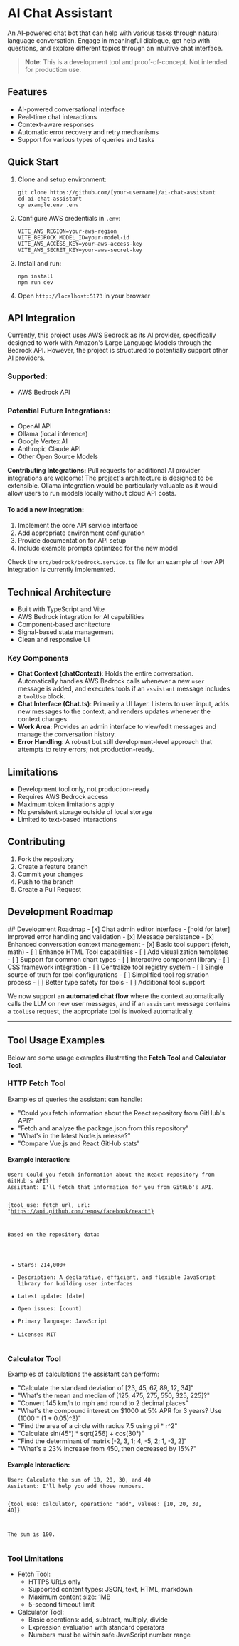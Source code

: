 <h1>AI Chat Assistant</h1>

<p>An AI-powered chat bot that can help with various tasks through natural language conversation. Engage in meaningful dialogue, get help with questions, and explore different topics through an intuitive chat interface.</p>

<blockquote>
  <p><strong>Note</strong>: This is a development tool and proof-of-concept. Not intended for production use.</p>
</blockquote>

<h2>Features</h2>
<ul>
  <li>AI-powered conversational interface</li>
  <li>Real-time chat interactions</li>
  <li>Context-aware responses</li>
  <li>Automatic error recovery and retry mechanisms</li>
  <li>Support for various types of queries and tasks</li>
</ul>

<h2>Quick Start</h2>
<ol>
  <li>Clone and setup environment:
    <pre><code>git clone https://github.com/[your-username]/ai-chat-assistant
cd ai-chat-assistant
cp example.env .env</code></pre>
  </li>

  <li>Configure AWS credentials in <code>.env</code>:
    <pre><code>VITE_AWS_REGION=your-aws-region
VITE_BEDROCK_MODEL_ID=your-model-id
VITE_AWS_ACCESS_KEY=your-aws-access-key
VITE_AWS_SECRET_KEY=your-aws-secret-key</code></pre>
  </li>

  <li>Install and run:
    <pre><code>npm install
npm run dev</code></pre>
  </li>

  <li>Open <code>http://localhost:5173</code> in your browser</li>
</ol>

<h2>API Integration</h2>
<p>Currently, this project uses AWS Bedrock as its AI provider, specifically designed to work with Amazon's Large Language Models through the Bedrock API. However, the project is structured to potentially support other AI providers.</p>

<h3>Supported:</h3>
<ul>
  <li>AWS Bedrock API</li>
</ul>

<h3>Potential Future Integrations:</h3>
<ul>
  <li>OpenAI API</li>
  <li>Ollama (local inference)</li>
  <li>Google Vertex AI</li>
  <li>Anthropic Claude API</li>
  <li>Other Open Source Models</li>
</ul>

<p><strong>Contributing Integrations:</strong> Pull requests for additional AI provider integrations are welcome! The project's architecture is designed to be extensible. Ollama integration would be particularly valuable as it would allow users to run models locally without cloud API costs.</p>

<h4>To add a new integration:</h4>
<ol>
  <li>Implement the core API service interface</li>
  <li>Add appropriate environment configuration</li>
  <li>Provide documentation for API setup</li>
  <li>Include example prompts optimized for the new model</li>
</ol>

<p>Check the <code>src/bedrock/bedrock.service.ts</code> file for an example of how API integration is currently implemented.</p>

<h2>Technical Architecture</h2>
<ul>
  <li>Built with TypeScript and Vite</li>
  <li>AWS Bedrock integration for AI capabilities</li>
  <li>Component-based architecture</li>
  <li>Signal-based state management</li>
  <li>Clean and responsive UI</li>
</ul>

<h3>Key Components</h3>
<ul>
  <li><strong>Chat Context (chatContext)</strong>: Holds the entire conversation. Automatically handles AWS Bedrock calls whenever a new <code>user</code> message is added, and executes tools if an <code>assistant</code> message includes a <code>toolUse</code> block.</li>
  <li><strong>Chat Interface (Chat.ts)</strong>: Primarily a UI layer. Listens to user input, adds new messages to the context, and renders updates whenever the context changes.</li>
  <li><strong>Work Area</strong>: Provides an admin interface to view/edit messages and manage the conversation history.</li>
  <li><strong>Error Handling</strong>: A robust but still development-level approach that attempts to retry errors; not production-ready.</li>
</ul>

<h2>Limitations</h2>
<ul>
  <li>Development tool only, not production-ready</li>
  <li>Requires AWS Bedrock access</li>
  <li>Maximum token limitations apply</li>
  <li>No persistent storage outside of local storage</li>
  <li>Limited to text-based interactions</li>
</ul>

<h2>Contributing</h2>
<ol>
  <li>Fork the repository</li>
  <li>Create a feature branch</li>
  <li>Commit your changes</li>
  <li>Push to the branch</li>
  <li>Create a Pull Request</li>
</ol>

<h2>Development Roadmap</h2>
## Development Roadmap
- [x] Chat admin editor interface
- [hold for later] Improved error handling and validation
- [x] Message persistence
- [x] Enhanced conversation context management
- [x] Basic tool support (fetch, math)
- [ ] Enhance HTML Tool capabilities
  - [ ] Add visualization templates
  - [ ] Support for common chart types
  - [ ] Interactive component library
  - [ ] CSS framework integration
- [ ] Centralize tool registry system
  - [ ] Single source of truth for tool configurations
  - [ ] Simplified tool registration process
  - [ ] Better type safety for tools
- [ ] Additional tool support

<p>We now support an <strong>automated chat flow</strong> where the context automatically calls the LLM on new user messages, and if an <code>assistant</code> message contains a <code>toolUse</code> request, the appropriate tool is invoked automatically.</p>

<hr />

<h2>Tool Usage Examples</h2>
<p>Below are some usage examples illustrating the <strong>Fetch Tool</strong> and <strong>Calculator Tool</strong>.</p>

<h3>HTTP Fetch Tool</h3>
<p>Examples of queries the assistant can handle:</p>
<ul>
  <li>"Could you fetch information about the React repository from GitHub's API?"</li>
  <li>"Fetch and analyze the package.json from this repository"</li>
  <li>"What's in the latest Node.js release?"</li>
  <li>"Compare Vue.js and React GitHub stats"</li>
</ul>

<h4>Example Interaction:</h4>
<pre><code>User: Could you fetch information about the React repository from GitHub's API?
Assistant: I'll fetch that information for you from GitHub's API.

{tool_use: fetch_url, url: "https://api.github.com/repos/facebook/react"}

Based on the repository data:
- Stars: 214,000+
- Description: A declarative, efficient, and flexible JavaScript library for building user interfaces
- Latest update: [date]
- Open issues: [count]
- Primary language: JavaScript
- License: MIT</code></pre>

<h3>Calculator Tool</h3>
<p>Examples of calculations the assistant can perform:</p>
<ul>
  <li>"Calculate the standard deviation of [23, 45, 67, 89, 12, 34]"</li>
  <li>"What's the mean and median of [125, 475, 275, 550, 325, 225]?"</li>
  <li>"Convert 145 km/h to mph and round to 2 decimal places"</li>
  <li>"What's the compound interest on $1000 at 5% APR for 3 years? Use (1000 * (1 + 0.05)^3)"</li>
  <li>"Find the area of a circle with radius 7.5 using pi * r^2"</li>
  <li>"Calculate sin(45°) * sqrt(256) + cos(30°)"</li>
  <li>"Find the determinant of matrix [-2, 3, 1; 4, -5, 2; 1, -3, 2]"</li>
  <li>"What's a 23% increase from 450, then decreased by 15%?"</li>
</ul>

<h4>Example Interaction:</h4>
<pre><code>User: Calculate the sum of 10, 20, 30, and 40
Assistant: I'll help you add those numbers.

{tool_use: calculator, operation: "add", values: [10, 20, 30, 40]}

The sum is 100.</code></pre>

<h3>Tool Limitations</h3>
<ul>
  <li>Fetch Tool:
    <ul>
      <li>HTTPS URLs only</li>
      <li>Supported content types: JSON, text, HTML, markdown</li>
      <li>Maximum content size: 1MB</li>
      <li>5-second timeout limit</li>
    </ul>
  </li>
  <li>Calculator Tool:
    <ul>
      <li>Basic operations: add, subtract, multiply, divide</li>
      <li>Expression evaluation with standard operators</li>
      <li>Numbers must be within safe JavaScript number range</li>
    </ul>
  </li>
</ul>
